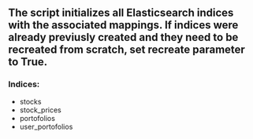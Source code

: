 ## The script initializes all Elasticsearch indices with the associated mappings. If indices were already previusly created and they need to be recreated from scratch, set recreate parameter to True.

### Indices:

- stocks
- stock_prices
- portofolios
- user_portofolios